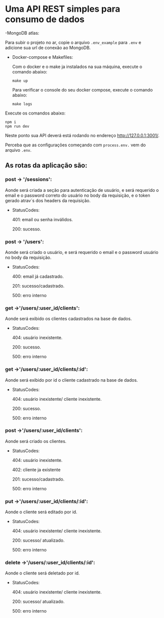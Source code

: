 # Uma API REST simples para consumo de dados
-MongoDB atlas:

  Para subir o projeto no ar, copie o arquivo `.env_example` para `.env` e adicione sua url de conexão ao MongoDB.

- Docker-compose e Makefiles:

  Com o docker e o make ja instalados na sua máquina, execute o comando abaixo:

    ```
    make up
    ```

  Para verificar o console do seu docker compose, execute o comando abaixo:

  ```
  make logs
  ```

Execute os comandos abaixo:

```
npm i
npm run dev
```

Neste ponto sua API deverá está rodando no endereço http://127.0.0.1:3001/.



Perceba que as configurações começando com `process.env.` vem do arquivo `.env`.

## As rotas da aplicação são:

### post -> '/sessions':
  Aonde será criada a seção para autenticação de usuário, e será requerido o email e o password correto do usuário no body da requisição, e o token gerado atrav´s dos headers da requisição.
  - StatusCodes:

    401: email ou senha inválidos.

    200: sucesso.

### post -> '/users':
  Aonde será criado o usuário, e será requerido o email e o password usuário no body da requisição.
  - StatusCodes:

    400: email já cadastrado.

    201: sucesso/cadastrado.

    500: erro interno

### get ->'/users/:user_id/clients':
  Aonde será exibido os clientes cadastrados na base de dados.
  - StatusCodes:

    404: usuário inexistente.

    200: sucesso.

    500: erro interno

### get ->'/users/:user_id/clients/:id':
  Aonde será exibido por id o cliente cadastrado na base de dados.
  - StatusCodes:

    404: usuário inexistente/ cliente inexistente.

    200: sucesso.

    500: erro interno

### post ->'/users/:user_id/clients':
  Aonde será criado os clientes.
  - StatusCodes:

    404: usuário inexistente.

    402: cliente ja existente

    201: sucesso/cadastrado.

    500: erro interno

### put ->'/users/:user_id/clients/:id':
  Aonde o cliente será editado por id.
  - StatusCodes:

    404: usuário inexistente/ cliente inexistente.

    200: sucesso/ atualizado.

    500: erro interno

### delete ->'/users/:user_id/clients/:id':
  Aonde o cliente será deletado por id.
  - StatusCodes:

    404: usuário inexistente/ cliente inexistente.

    200: sucesso/ atualizado.

    500: erro interno

